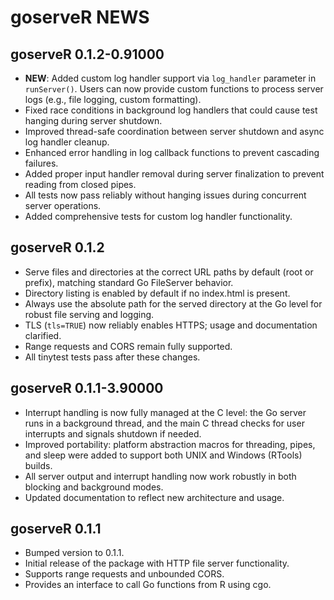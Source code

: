 # goserveR NEWS

## goserveR 0.1.2-0.91000

- **NEW**: Added custom log handler support via `log_handler` parameter in `runServer()`. Users can now provide custom functions to process server logs (e.g., file logging, custom formatting).
- Fixed race conditions in background log handlers that could cause test hanging during server shutdown.
- Improved thread-safe coordination between server shutdown and async log handler cleanup.
- Enhanced error handling in log callback functions to prevent cascading failures.
- Added proper input handler removal during server finalization to prevent reading from closed pipes.
- All tests now pass reliably without hanging issues during concurrent server operations.
- Added comprehensive tests for custom log handler functionality.

## goserveR 0.1.2

- Serve files and directories at the correct URL paths by default (root or prefix), matching standard Go FileServer behavior.
- Directory listing is enabled by default if no index.html is present.
- Always use the absolute path for the served directory at the Go level for robust file serving and logging.
- TLS (`tls=TRUE`) now reliably enables HTTPS; usage and documentation clarified.
- Range requests and CORS remain fully supported.
- All tinytest tests pass after these changes.

## goserveR 0.1.1-3.90000

- Interrupt handling is now fully managed at the C level: the Go server runs in a background thread, and the main C thread checks for user interrupts and signals shutdown if needed.
- Improved portability: platform abstraction macros for threading, pipes, and sleep were added to support both UNIX and Windows (RTools) builds.
- All server output and interrupt handling now work robustly in both blocking and background modes.
- Updated documentation to reflect new architecture and usage.

## goserveR 0.1.1

- Bumped version to 0.1.1.
- Initial release of the package with HTTP file server functionality.
- Supports range requests and unbounded CORS.
- Provides an interface to call Go functions from R using cgo.
